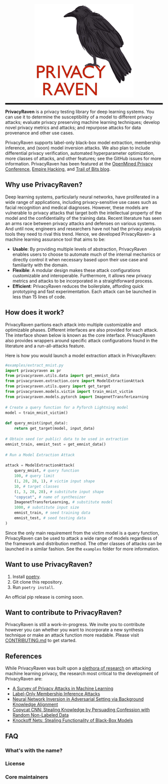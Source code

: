 <p align="center">
 <img swidth="300" height="300" src="images/cropped.png">
</p>
<hr style="height:5px"/>

**PrivacyRaven** is a privacy testing library for deep learning systems.
You can use it to determine the susceptibility of a model to different privacy attacks; evaluate privacy preserving machine learning techniques; develop novel privacy metrics and attacks; and repurpose attacks for data provenance and other use cases.

PrivacyRaven supports label-only black-box model extraction, membership inference, and (soon) model inversion attacks.
We also plan to include differential privacy verification, automated hyperparameter optimization, more classes of attacks, and other features; see the GitHub issues for more information.
PrivacyRaven has been featured at the [OpenMined Privacy Conference](https://pricon.openmined.org/), [Empire Hacking](https://www.empirehacking.nyc/), and [Trail of Bits blog](https://blog.trailofbits.com/).

## Why use PrivacyRaven?

Deep learning systems, particularly neural networks, have proliferated in a wide range of applications, including privacy-sensitive use cases such as facial recognition and medical diagnoses.
However, these models are vulnerable to privacy attacks that target both the intellectual property of the model and the confidentiality of the training data.
Recent literature has seen an arms race between privacy attacks and defenses on various systems.
And until now, engineers and researchers have not had the privacy analysis tools they need to rival this trend.
Hence, we developed PrivacyRaven- a machine learning assurance tool that aims to be:
+ **Usable**: By providing multiple levels of abstraction, PrivacyRaven enables users to choose to automate much of the internal mechanics or directly control it when necessary based upon their use case and familiarity with the domain.
+ **Flexible**: A modular design makes these attack configurations customizable and interoperable. Furthermore, it allows new privacy metrics and attacks to be incorporated in a straightforward process.
+ **Efficient**: PrivacyRaven reduces the boilerplate, affording quick prototyping and fast experimentation. Each attack can be launched in less than 15 lines of code.

## How does it work?

PrivacyRaven partions each attack into multiple customizable and optimizable phases.
Different interfaces are also provided for each attack.
The interface shown below is known as the core interface.
PrivacyRaven also provides wrappers around specific attack configurations found in the literature and a run-all-attacks feature.

Here is how you would launch a model extraction attack in PrivacyRaven:

```python
#examples/extract_mnist.py
import privacyraven as pr
from privacyraven.utils.data import get_emnist_data
from privacyraven.extraction.core import ModelExtractionAttack
from privacyraven.utils.query import get_target
from privacyraven.models.victim import train_mnist_victim
from privacyraven.models.pytorch import ImagenetTransferLearning

# Create a query function for a PyTorch Lightning model
model = train_mnist_victim()

def query_mnist(input_data):
    return get_target(model, input_data)

# Obtain seed (or public) data to be used in extraction
emnist_train, emnist_test = get_emnist_data()

# Run a Model Extraction Attack

attack = ModelExtractionAttack(
    query_mnist, # query function
    100, # query limit
    (1, 28, 28, 1), # victim input shape
    10, # target classes
    (1, 3, 28, 28), # substitute input shape
    "copycat", # name of synthesizer
    ImagenetTransferLearning, # substitute model
    1000, # substitute input size
    emnist_train, # seed training data
    emnist_test, # seed testing data
)
```
Since the only main requirement from the victim model is a query function, PrivacyRaven can be used to attack a wide range of models regardless of the framework and distribution method.
The other classes of attacks can be launched in a similar fashion. See the `examples` folder for more information.

## Want to use PrivacyRaven?
1. Install [poetry](https://python-poetry.org/docs/).
2. Git clone this repository.
3. Run `poetry install`.

An official pip release is coming soon.

## Want to contribute to PrivacyRaven?

PrivacyRaven is still a work-in-progress.
We invite you to contribute however you can whether you want to incorporate a new synthesis technique or make an attack function more readable.
Please visit [CONTRIBUTING.md](https://github.com/trailofbits/PrivacyRaven/blob/master/CONTRIBUTING.md) to get started.

## References

While PrivacyRaven was built upon a [plethora of research](https://github.com/stratosphereips/awesome-ml-privacy-attacks) on attacking machine learning privacy, the research most critical to the development of PrivacyRaven are:

+ [A Survey of Privacy Attacks in Machine Learning](https://arxiv.org/abs/2007.07646)
+ [Label-Only Membership Inference Attacks](https://arxiv.org/abs/2007.143210)
+ [Neural Network Inversion in Adversarial Setting via Background Knowledge Alignment](https://dl.acm.org/doi/pdf/10.1145/3319535.3354261?casa_token=lDNQ40-4Wa4AAAAA%3Ap9olQ3qMdDZ0n2sl-nNIgk4sOuLRMBTGVTxycZ5wjGpnFPf5lTz-MYw0e8ISggSseHC9T46it5yX)
+ [Copycat CNN: Stealing Knowledge by Persuading Confession with Random Non-Labeled Data](https://ieeexplore.ieee.org/document/8489592)
+ [Knockoff Nets: Stealing Functionality of Black-Box Models](https://arxiv.org/abs/1812.02766)

## FAQ

### What's with the name?

### License

### Core maintainers
